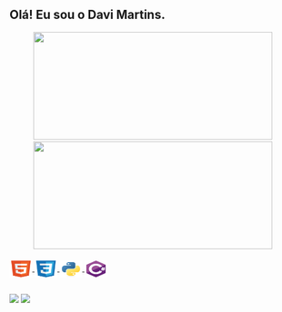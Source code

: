 ## Olá! Eu sou o Davi Martins.

<div align="center">
  <a href="https://github.com/DaviMartinss">
  <img height="190em" width="420em" src="https://github-readme-stats.vercel.app/api?username=DaviMartinss&show_icons=true&theme=dark&include_all_commits=true&count_private=true"/>
  <img height="190em" width="420em" src="https://github-readme-stats.vercel.app/api/top-langs/?username=DaviMartinss&layout=compact&langs_count=7&theme=dark"/>
</div>
  
  <div style="display: inline_block"><br>
  <img align="center" alt="Rafa-HTML" height="30" width="40" src="https://raw.githubusercontent.com/devicons/devicon/master/icons/html5/html5-original.svg">
  <img align="center" alt="Rafa-CSS" height="30" width="40" src="https://raw.githubusercontent.com/devicons/devicon/master/icons/css3/css3-original.svg">
  <img align="center" alt="Rafa-Python" height="30" width="40" src="https://raw.githubusercontent.com/devicons/devicon/master/icons/python/python-original.svg">
  <img align="center" alt="Rafa-Csharp" height="30" width="40" src="https://raw.githubusercontent.com/devicons/devicon/master/icons/csharp/csharp-original.svg">
</div>
  
   ##
  
  <div> 
  <a href = "mailto:davimartins.dgcm@gmail.com"><img src="https://img.shields.io/badge/-Gmail-%23333?style=for-the-badge&logo=gmail&logoColor=white" target="_blank"></a>
  <a href="https://www.linkedin.com/in/davi-martins-159a10201" target="_blank"><img src="https://img.shields.io/badge/-LinkedIn-%230077B5?style=for-the-badge&logo=linkedin&logoColor=white" target="_blank"></a> 
 
 
</div>
